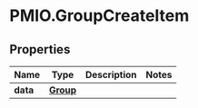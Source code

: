 # PMIO.GroupCreateItem

## Properties
Name | Type | Description | Notes
------------ | ------------- | ------------- | -------------
**data** | [**Group**](Group.md) |  | 


